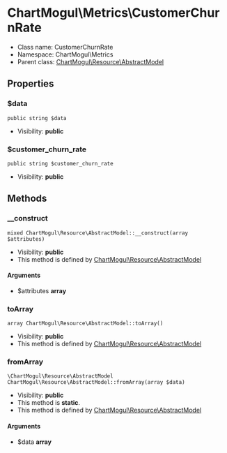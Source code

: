 ChartMogul\Metrics\CustomerChurnRate
===============






* Class name: CustomerChurnRate
* Namespace: ChartMogul\Metrics
* Parent class: [ChartMogul\Resource\AbstractModel](ChartMogul-Resource-AbstractModel.md)





Properties
----------


### $data

    public string $data





* Visibility: **public**


### $customer_churn_rate

    public string $customer_churn_rate





* Visibility: **public**


Methods
-------


### __construct

    mixed ChartMogul\Resource\AbstractModel::__construct(array $attributes)





* Visibility: **public**
* This method is defined by [ChartMogul\Resource\AbstractModel](ChartMogul-Resource-AbstractModel.md)


#### Arguments
* $attributes **array**



### toArray

    array ChartMogul\Resource\AbstractModel::toArray()





* Visibility: **public**
* This method is defined by [ChartMogul\Resource\AbstractModel](ChartMogul-Resource-AbstractModel.md)




### fromArray

    \ChartMogul\Resource\AbstractModel ChartMogul\Resource\AbstractModel::fromArray(array $data)





* Visibility: **public**
* This method is **static**.
* This method is defined by [ChartMogul\Resource\AbstractModel](ChartMogul-Resource-AbstractModel.md)


#### Arguments
* $data **array**



